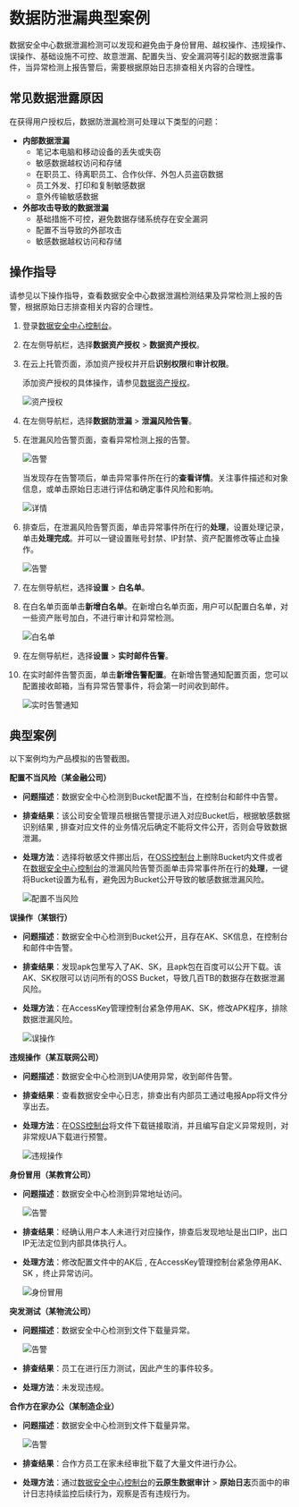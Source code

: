 # 数据防泄漏典型案例

数据安全中心数据泄漏检测可以发现和避免由于身份冒用、越权操作、违规操作、误操作、基础设施不可控、故意泄漏、配置失当、安全漏洞等引起的数据泄露事件，当异常检测上报告警后，需要根据原始日志排查相关内容的合理性。

## 常见数据泄露原因

在获得用户授权后，数据防泄漏检测可处理以下类型的问题：

-   **内部数据泄漏**
    -   笔记本电脑和移动设备的丢失或失窃
    -   敏感数据越权访问和存储
    -   在职员工、待离职员工、合作伙伴、外包人员盗窃数据
    -   员工外发、打印和复制敏感数据
    -   意外传输敏感数据
-   **外部攻击导致的数据泄漏**
    -   基础措施不可控，避免数据存储系统存在安全漏洞
    -   配置不当导致的外部攻击
    -   敏感数据越权访问和存储

## 操作指导

请参见以下操作指导，查看数据安全中心数据泄漏检测结果及异常检测上报的告警，根据原始日志排查相关内容的合理性。

1.  登录[数据安全中心控制台](https://yundun.console.aliyun.com/?p=sddp#/overview)。
2.  在左侧导航栏，选择**数据资产授权** \> **数据资产授权**。
3.  在云上托管页面，添加资产授权并开启**识别权限**和**审计权限**。

    添加资产授权的具体操作，请参见[数据资产授权](/intl.zh-CN/用户指南/数据资产授权.md)。

    ![资产授权](https://static-aliyun-doc.oss-accelerate.aliyuncs.com/assets/img/zh-CN/0861102261/p277516.png)

4.  在左侧导航栏，选择**数据防泄漏** \> **泄漏风险告警**。
5.  在泄漏风险告警页面，查看异常检测上报的告警。

    ![告警](https://static-aliyun-doc.oss-accelerate.aliyuncs.com/assets/img/zh-CN/0861102261/p277517.png)

    当发现存在告警项后，单击异常事件所在行的**查看详情**。关注事件描述和对象信息，或单击原始日志进行评估和确定事件风险和影响。

    ![详情](https://static-aliyun-doc.oss-accelerate.aliyuncs.com/assets/img/zh-CN/0861102261/p277533.png)

6.  排查后，在泄漏风险告警页面，单击异常事件所在行的**处理**，设置处理记录，单击**处理完成**。并可以一键设置账号封禁、IP封禁、资产配置修改等止血操作。

    ![告警](https://static-aliyun-doc.oss-accelerate.aliyuncs.com/assets/img/zh-CN/0861102261/p277618.png)

7.  在左侧导航栏，选择**设置** \> **白名单**。
8.  在白名单页面单击**新增白名单**。在新增白名单页面，用户可以配置白名单，对一些资产账号加白，不进行审计和异常检测。

    ![白名单](https://static-aliyun-doc.oss-accelerate.aliyuncs.com/assets/img/zh-CN/0861102261/p277592.png)

9.  在左侧导航栏，选择**设置** \> **实时邮件告警**。
10. 在实时邮件告警页面，单击**新增告警配置**。在新增告警通知配置页面，您可以配置接收邮箱，当有异常告警事件，将会第一时间收到邮件。

    ![实时告警通知](https://static-aliyun-doc.oss-accelerate.aliyuncs.com/assets/img/zh-CN/0861102261/p277609.png)


## 典型案例

以下案例均为产品模拟的告警截图。

**配置不当风险（某金融公司）**

-   **问题描述**：数据安全中心检测到Bucket配置不当，在控制台和邮件中告警。
-   **排查结果**：该公司安全管理员根据告警提示进入对应Bucket后，根据敏感数据识别结果 , 排查对应文件的业务情况后确定不能将文件公开，否则会导致数据泄漏。
-   **处理方法**：选择将敏感文件挪出后，在[OSS控制台](https://oss.console.aliyun.com/overview)上删除Bucket内文件或者在[数据安全中心控制台](https://yundun.console.aliyun.com/?p=sddp#/overview)的泄漏风险告警页面单击异常事件所在行的**处理**，一键将Bucket设置为私有，避免因为Bucket公开导致的敏感数据泄漏风险。

    ![配置不当风险](https://static-aliyun-doc.oss-accelerate.aliyuncs.com/assets/img/zh-CN/7854072261/p276712.png)


**误操作（某银行）**

-   **问题描述**：数据安全中心检测到Bucket公开，且存在AK、SK信息，在控制台和邮件中告警。
-   **排查结果**：发现apk包里写入了AK、SK，且apk包在百度可以公开下载。该AK、SK权限可以访问所有的OSS Bucket，导致几百TB的数据存在数据泄漏风险。
-   **处理方法**：在AccessKey管理控制台紧急停用AK、SK，修改APK程序，排除数据泄漏风险。

    ![误操作](https://static-aliyun-doc.oss-accelerate.aliyuncs.com/assets/img/zh-CN/9471830261/p271547.png)


**违规操作（某互联网公司）**

-   **问题描述**：数据安全中心检测到UA使用异常，收到邮件告警。
-   **排查结果**：查看数据安全中心日志，排查出有内部员工通过电报App将文件分享出去。
-   **处理方法**：在[OSS控制台](https://oss.console.aliyun.com/overview)将文件下载链接取消，并且编写自定义异常规则，对非常规UA下载进行预警。

    ![违规操作](https://static-aliyun-doc.oss-accelerate.aliyuncs.com/assets/img/zh-CN/9471830261/p271552.png)


**身份冒用（某教育公司）**

-   **问题描述**：数据安全中心检测到异常地址访问。

    ![告警](https://static-aliyun-doc.oss-accelerate.aliyuncs.com/assets/img/zh-CN/1861102261/p276798.png)

-   **排查结果**：经确认用户本人未进行对应操作，排查后发现地址是出口IP，出口IP无法定位到内部具体执行人。
-   **处理方法**：修改配置文件中的AK后 , 在AccessKey管理控制台紧急停用AK、SK ，终止异常访问。

    ![身份冒用](https://static-aliyun-doc.oss-accelerate.aliyuncs.com/assets/img/zh-CN/9471830261/p271587.png)


**突发测试（某物流公司）**

-   **问题描述**：数据安全中心检测到文件下载量异常。

    ![告警](https://static-aliyun-doc.oss-accelerate.aliyuncs.com/assets/img/zh-CN/1861102261/p276796.png)

-   **排查结果**：员工在进行压力测试，因此产生的事件较多。
-   **处理方法**：未发现违规。

**合作方在家办公（某制造企业）**

-   **问题描述**：数据安全中心检测到文件下载量异常。

    ![告警](https://static-aliyun-doc.oss-accelerate.aliyuncs.com/assets/img/zh-CN/1861102261/p276797.png)

-   **排查结果**：合作方员工在家未经审批下载了大量文件进行办公。
-   **处理方法**：通过[数据安全中心控制台](https://yundun.console.aliyun.com/?p=sddp#/overview)的**云原生数据审计** \> **原始日志**页面中的审计日志持续监控后续行为，观察是否有违规行为。

